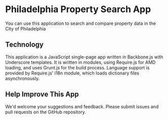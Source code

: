# Philadelphia Property Search App
You can use this application to search and compare property data in the City of Philadelphia

## Technology
This application is a JavaScript single-page app written in Backbone.js with Underscore templates. It is written in modules, using Require.js for AMD loading, and uses Grunt.js for the build process. Language support is provided by Require.js' i18n module, which loads dictionary files asynchronously.

## Help Improve This App
We'd welcome your suggestions and feedback. Please submit issues and pull requests on the GitHub repository.